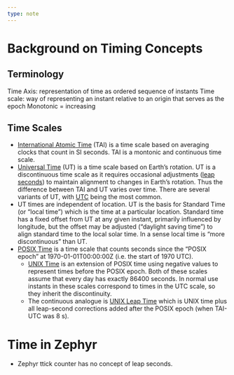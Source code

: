 ```yaml
---
type: note
---
```

# Background on Timing Concepts
## Terminology
Time Axis: representation of time as ordered sequence of instants
Time scale: way of representing an instant relative to an origin that serves as the epoch
Monotonic = increasing


## Time Scales
- [International Atomic Time](https://en.wikipedia.org/wiki/International_Atomic_Time) (TAI) is a time scale based on averaging clocks that count in SI seconds. TAI is a montonic and continuous time scale.
- [Universal Time](https://en.wikipedia.org/wiki/Universal_Time) (UT) is a time scale based on Earth’s rotation. UT is a discontinuous time scale as it requires occasional adjustments ([leap seconds](https://en.wikipedia.org/wiki/Leap_second)) to maintain alignment to changes in Earth’s rotation. Thus the difference between TAI and UT varies over time. There are several variants of UT, with [UTC](https://en.wikipedia.org/wiki/Coordinated_Universal_Time) being the most common.
- UT times are independent of location. UT is the basis for Standard Time (or “local time”) which is the time at a particular location. Standard time has a fixed offset from UT at any given instant, primarily influenced by longitude, but the offset may be adjusted (“daylight saving time”) to align standard time to the local solar time. In a sense local time is “more discontinuous” than UT.
- [POSIX Time](https://tools.ietf.org/html/rfc8536#section-2) is a time scale that counts seconds since the “POSIX epoch” at 1970-01-01T00:00:00Z (i.e. the start of 1970 UTC). 
	- [UNIX Time](https://tools.ietf.org/html/rfc8536#section-2) is an extension of POSIX time using negative values to represent times before the POSIX epoch. Both of these scales assume that every day has exactly 86400 seconds. In normal use instants in these scales correspond to times in the UTC scale, so they inherit the discontinuity.
	- The continuous analogue is [UNIX Leap Time](https://tools.ietf.org/html/rfc8536#section-2) which is UNIX time plus all leap-second corrections added after the POSIX epoch (when TAI-UTC was 8 s).
# Time in Zephyr
- Zephyr ttick counter has no concept of leap seconds. 
